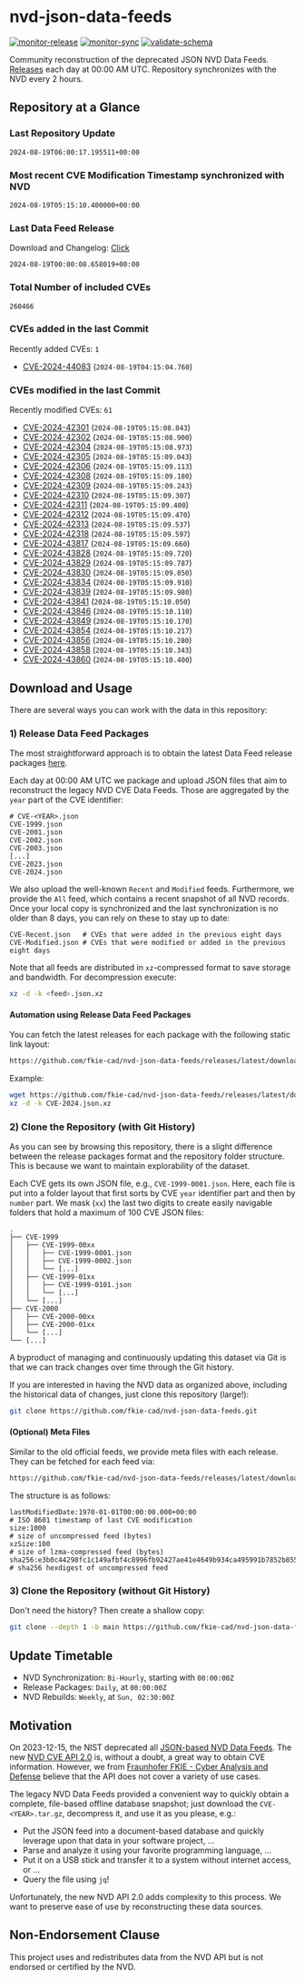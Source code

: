 # nvd-json-data-feeds

[![monitor-release](https://github.com/fkie-cad/nvd-json-data-feeds/actions/workflows/monitor_release.yml/badge.svg)](https://github.com/fkie-cad/nvd-json-data-feeds/actions/workflows/monitor_release.yml)
[![monitor-sync](https://github.com/fkie-cad/nvd-json-data-feeds/actions/workflows/monitor_sync.yml/badge.svg)](https://github.com/fkie-cad/nvd-json-data-feeds/actions/workflows/monitor_sync.yml)
[![validate-schema](https://github.com/fkie-cad/nvd-json-data-feeds/actions/workflows/validate_schema.yml/badge.svg)](https://github.com/fkie-cad/nvd-json-data-feeds/actions/workflows/validate_schema.yml)

Community reconstruction of the deprecated JSON NVD Data Feeds.
[Releases](https://github.com/fkie-cad/nvd-json-data-feeds/releases/latest) each day at 00:00 AM UTC.
Repository synchronizes with the NVD every 2 hours.

## Repository at a Glance

### Last Repository Update

```plain
2024-08-19T06:00:17.195511+00:00
```

### Most recent CVE Modification Timestamp synchronized with NVD

```plain
2024-08-19T05:15:10.400000+00:00
```

### Last Data Feed Release

Download and Changelog: [Click](https://github.com/fkie-cad/nvd-json-data-feeds/releases/latest)

```plain
2024-08-19T00:00:08.658019+00:00
```

### Total Number of included CVEs

```plain
260466
```

### CVEs added in the last Commit

Recently added CVEs: `1`

- [CVE-2024-44083](CVE-2024/CVE-2024-440xx/CVE-2024-44083.json) (`2024-08-19T04:15:04.760`)


### CVEs modified in the last Commit

Recently modified CVEs: `61`

- [CVE-2024-42301](CVE-2024/CVE-2024-423xx/CVE-2024-42301.json) (`2024-08-19T05:15:08.843`)
- [CVE-2024-42302](CVE-2024/CVE-2024-423xx/CVE-2024-42302.json) (`2024-08-19T05:15:08.900`)
- [CVE-2024-42304](CVE-2024/CVE-2024-423xx/CVE-2024-42304.json) (`2024-08-19T05:15:08.973`)
- [CVE-2024-42305](CVE-2024/CVE-2024-423xx/CVE-2024-42305.json) (`2024-08-19T05:15:09.043`)
- [CVE-2024-42306](CVE-2024/CVE-2024-423xx/CVE-2024-42306.json) (`2024-08-19T05:15:09.113`)
- [CVE-2024-42308](CVE-2024/CVE-2024-423xx/CVE-2024-42308.json) (`2024-08-19T05:15:09.180`)
- [CVE-2024-42309](CVE-2024/CVE-2024-423xx/CVE-2024-42309.json) (`2024-08-19T05:15:09.243`)
- [CVE-2024-42310](CVE-2024/CVE-2024-423xx/CVE-2024-42310.json) (`2024-08-19T05:15:09.307`)
- [CVE-2024-42311](CVE-2024/CVE-2024-423xx/CVE-2024-42311.json) (`2024-08-19T05:15:09.400`)
- [CVE-2024-42312](CVE-2024/CVE-2024-423xx/CVE-2024-42312.json) (`2024-08-19T05:15:09.470`)
- [CVE-2024-42313](CVE-2024/CVE-2024-423xx/CVE-2024-42313.json) (`2024-08-19T05:15:09.537`)
- [CVE-2024-42318](CVE-2024/CVE-2024-423xx/CVE-2024-42318.json) (`2024-08-19T05:15:09.597`)
- [CVE-2024-43817](CVE-2024/CVE-2024-438xx/CVE-2024-43817.json) (`2024-08-19T05:15:09.660`)
- [CVE-2024-43828](CVE-2024/CVE-2024-438xx/CVE-2024-43828.json) (`2024-08-19T05:15:09.720`)
- [CVE-2024-43829](CVE-2024/CVE-2024-438xx/CVE-2024-43829.json) (`2024-08-19T05:15:09.787`)
- [CVE-2024-43830](CVE-2024/CVE-2024-438xx/CVE-2024-43830.json) (`2024-08-19T05:15:09.850`)
- [CVE-2024-43834](CVE-2024/CVE-2024-438xx/CVE-2024-43834.json) (`2024-08-19T05:15:09.910`)
- [CVE-2024-43839](CVE-2024/CVE-2024-438xx/CVE-2024-43839.json) (`2024-08-19T05:15:09.980`)
- [CVE-2024-43841](CVE-2024/CVE-2024-438xx/CVE-2024-43841.json) (`2024-08-19T05:15:10.050`)
- [CVE-2024-43846](CVE-2024/CVE-2024-438xx/CVE-2024-43846.json) (`2024-08-19T05:15:10.110`)
- [CVE-2024-43849](CVE-2024/CVE-2024-438xx/CVE-2024-43849.json) (`2024-08-19T05:15:10.170`)
- [CVE-2024-43854](CVE-2024/CVE-2024-438xx/CVE-2024-43854.json) (`2024-08-19T05:15:10.217`)
- [CVE-2024-43856](CVE-2024/CVE-2024-438xx/CVE-2024-43856.json) (`2024-08-19T05:15:10.280`)
- [CVE-2024-43858](CVE-2024/CVE-2024-438xx/CVE-2024-43858.json) (`2024-08-19T05:15:10.343`)
- [CVE-2024-43860](CVE-2024/CVE-2024-438xx/CVE-2024-43860.json) (`2024-08-19T05:15:10.400`)


## Download and Usage

There are several ways you can work with the data in this repository:

### 1) Release Data Feed Packages

The most straightforward approach is to obtain the latest Data Feed release packages [here](https://github.com/fkie-cad/nvd-json-data-feeds/releases/latest).

Each day at 00:00 AM UTC we package and upload JSON files that aim to reconstruct the legacy NVD CVE Data Feeds.
Those are aggregated by the `year` part of the CVE identifier:

```
# CVE-<YEAR>.json
CVE-1999.json
CVE-2001.json
CVE-2002.json
CVE-2003.json
[...]
CVE-2023.json
CVE-2024.json
```

We also upload the well-known `Recent` and `Modified` feeds.
Furthermore, we provide the `All` feed, which contains a recent snapshot of all NVD records.
Once your local copy is synchronized and the last synchronization is no older than 8 days, you can rely on these to stay up to date:

```plain
CVE-Recent.json   # CVEs that were added in the previous eight days
CVE-Modified.json # CVEs that were modified or added in the previous eight days
```

Note that all feeds are distributed in `xz`-compressed format to save storage and bandwidth.
For decompression execute:

```sh
xz -d -k <feed>.json.xz
```

#### Automation using Release Data Feed Packages

You can fetch the latest releases for each package with the following static link layout:

```sh
https://github.com/fkie-cad/nvd-json-data-feeds/releases/latest/download/CVE-<YEAR>.json.xz
```

Example:

```sh
wget https://github.com/fkie-cad/nvd-json-data-feeds/releases/latest/download/CVE-2024.json.xz
xz -d -k CVE-2024.json.xz
```

### 2) Clone the Repository (with Git History)

As you can see by browsing this repository, there is a slight difference between the release packages format and the repository folder structure.
This is because we want to maintain explorability of the dataset.

Each CVE gets its own JSON file, e.g., `CVE-1999-0001.json`.
Here, each file is put into a folder layout that first sorts by CVE `year` identifier part and then by `number` part.
We mask (`xx`) the last two digits to create easily navigable folders that hold a maximum of 100 CVE JSON files:

```plain
.
├── CVE-1999
│   ├── CVE-1999-00xx
│   │   ├── CVE-1999-0001.json
│   │   ├── CVE-1999-0002.json
│   │   └── [...]
│   ├── CVE-1999-01xx
│   │   ├── CVE-1999-0101.json
│   │   └── [...]
│   └── [...]
├── CVE-2000
│   ├── CVE-2000-00xx
│   ├── CVE-2000-01xx
│   └── [...]
└── [...]
```

A byproduct of managing and continuously updating this dataset via Git is that we can track changes over time through the Git history.

If you are interested in having the NVD data as organized above, including the historical data of changes, just clone this repository (large!):

```sh
git clone https://github.com/fkie-cad/nvd-json-data-feeds.git
```

#### (Optional) Meta Files

Similar to the old official feeds, we provide meta files with each release. They can be fetched for each feed via:

```sh
https://github.com/fkie-cad/nvd-json-data-feeds/releases/latest/download/CVE-<YEAR>.meta
```

The structure is as follows:

```plain
lastModifiedDate:1970-01-01T00:00:00.000+00:00                          # ISO 8601 timestamp of last CVE modification
size:1000                                                               # size of uncompressed feed (bytes)
xzSize:100                                                              # size of lzma-compressed feed (bytes)
sha256:e3b0c44298fc1c149afbf4c8996fb92427ae41e4649b934ca495991b7852b855 # sha256 hexdigest of uncompressed feed
```

### 3) Clone the Repository (without Git History)

Don't need the history? Then create a shallow copy:

```sh
git clone --depth 1 -b main https://github.com/fkie-cad/nvd-json-data-feeds.git
```


## Update Timetable

* NVD Synchronization: `Bi-Hourly`, starting with `00:00:00Z`
* Release Packages: `Daily`, at `00:00:00Z`
* NVD Rebuilds: `Weekly`, at `Sun, 02:30:00Z`


## Motivation

On 2023-12-15, the NIST deprecated all [JSON-based NVD Data Feeds](https://nvd.nist.gov/vuln/data-feeds#divRetirementBanner-1).
The new [NVD CVE API 2.0](https://nvd.nist.gov/developers/vulnerabilities) is, without a doubt, a great way to obtain CVE information.
However, we from [Fraunhofer FKIE - Cyber Analysis and Defense](https://www.fkie.fraunhofer.de/en/departments/cad.html) believe that the API does not cover a variety of use cases.

The legacy NVD Data Feeds provided a convenient way to quickly obtain a complete, file-based offline database snapshot; just download the `CVE-<YEAR>.tar.gz`, decompress it, and use it as you please, e.g.:

- Put the JSON feed into a document-based database and quickly leverage upon that data in your software project, ...
- Parse and analyze it using your favorite programming language, ...
- Put it on a USB stick and transfer it to a system without internet access, or ...
- Query the file using `jq`!

Unfortunately, the new NVD API 2.0 adds complexity to this process.
We want to preserve ease of use by reconstructing these data sources.

## Non-Endorsement Clause

This project uses and redistributes data from the NVD API but is not endorsed or certified by the NVD.